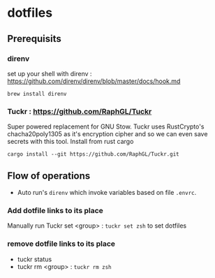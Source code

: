 # dotfiles

## Prerequisits

### direnv
set up your shell with direnv : https://github.com/direnv/direnv/blob/master/docs/hook.md
```
brew install direnv
```

### Tuckr : https://github.com/RaphGL/Tuckr
Super powered replacement for GNU Stow. Tuckr uses RustCrypto's chacha20poly1305 as it's encryption cipher and so we can even save secrets with this tool.
Install from rust cargo 
```
cargo install --git https://github.com/RaphGL/Tuckr.git
```

## Flow of operations 

- Auto run's `direnv` which invoke variables based on file `.envrc`.
### Add dotfile links to its place 
 Manually run Tuckr set \<group> : `tuckr set zsh` to set dotfiles
### remove dotfile links to its place 
- tuckr status
- tuckr rm \<group> : `tuckr rm zsh`